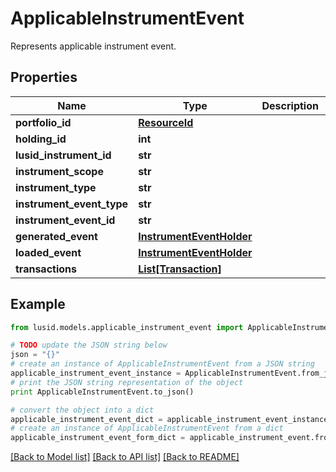 # ApplicableInstrumentEvent

Represents applicable instrument event.

## Properties
Name | Type | Description | Notes
------------ | ------------- | ------------- | -------------
**portfolio_id** | [**ResourceId**](ResourceId.md) |  | 
**holding_id** | **int** |  | 
**lusid_instrument_id** | **str** |  | 
**instrument_scope** | **str** |  | 
**instrument_type** | **str** |  | 
**instrument_event_type** | **str** |  | 
**instrument_event_id** | **str** |  | 
**generated_event** | [**InstrumentEventHolder**](InstrumentEventHolder.md) |  | 
**loaded_event** | [**InstrumentEventHolder**](InstrumentEventHolder.md) |  | 
**transactions** | [**List[Transaction]**](Transaction.md) |  | 

## Example

```python
from lusid.models.applicable_instrument_event import ApplicableInstrumentEvent

# TODO update the JSON string below
json = "{}"
# create an instance of ApplicableInstrumentEvent from a JSON string
applicable_instrument_event_instance = ApplicableInstrumentEvent.from_json(json)
# print the JSON string representation of the object
print ApplicableInstrumentEvent.to_json()

# convert the object into a dict
applicable_instrument_event_dict = applicable_instrument_event_instance.to_dict()
# create an instance of ApplicableInstrumentEvent from a dict
applicable_instrument_event_form_dict = applicable_instrument_event.from_dict(applicable_instrument_event_dict)
```
[[Back to Model list]](../README.md#documentation-for-models) [[Back to API list]](../README.md#documentation-for-api-endpoints) [[Back to README]](../README.md)


